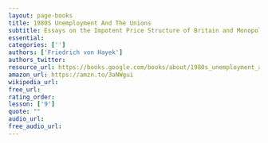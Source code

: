 ```yaml
---
layout: page-books
title: 1980S Unemployment And The Unions
subtitle: Essays on the Impotent Price Structure of Britain and Monopoly in the Labour Market
essential: 
categories: ['']
authors: ['Friedrich von Hayek']
authors_twitter: 
resource_url: https://books.google.com/books/about/1980s_unemployment_and_the_unions.html?id=xM9CAQAAIAAJ
amazon_url: https://amzn.to/3aNWgui
wikipedia_url: 
free_url: 
rating_order: 
lesson: ['9']
quote: ""
audio_url: 
free_audio_url: 
---
```

